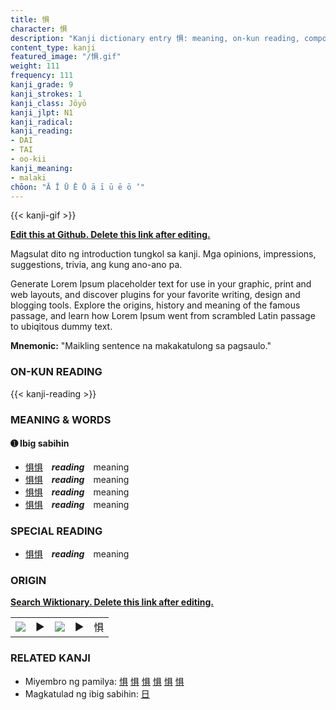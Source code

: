 ```yaml
---
title: 惧
character: 惧
description: "Kanji dictionary entry 惧: meaning, on-kun reading, compounds, origin, related kanji"
content_type: kanji
featured_image: "/惧.gif"
weight: 111
frequency: 111
kanji_grade: 9
kanji_strokes: 1
kanji_class: Jōyō
kanji_jlpt: N1
kanji_radical: 
kanji_reading: 
- DAI
- TAI
- oo-kii
kanji_meaning:
- malaki
chōon: "Ā Ī Ū Ē Ō ā ī ū ē ō ’"
---
```

[//]: # (Don't edit the line below. Kanji animated GIF code is automatically generated.)
{{< kanji-gif >}}

[//]: # (Edit below this line.)

**[Edit this at Github. Delete this link after editing.](https://github.com/tim0g/tim/tree/main/content/kanji/惧/index.md)**

Magsulat dito ng introduction tungkol sa kanji. Mga opinions, impressions, suggestions, trivia, ang kung ano-ano pa.

Generate Lorem Ipsum placeholder text for use in your graphic, print and web layouts, and discover plugins for your favorite writing, design and blogging tools. Explore the origins, history and meaning of the famous passage, and learn how Lorem Ipsum went from scrambled Latin passage to ubiqitous dummy text.
 
**Mnemonic:** "Maikling sentence na makakatulong sa pagsaulo."

### ON-KUN READING

[//]: # (Don't edit the line below. ON-KUN READING code is automatically generated.)
{{< kanji-reading >}}

### MEANING & WORDS

#### ➊ **Ibig sabihin**
  - [惧](../惧)[惧](../惧)　***reading***　meaning
  - [惧](../惧)[惧](../惧)　***reading***　meaning
  - [惧](../惧)[惧](../惧)　***reading***　meaning
  - [惧](../惧)[惧](../惧)　***reading***　meaning

### SPECIAL READING
  - [惧](../惧)[惧](../惧)　***reading***　meaning

### ORIGIN

**[Search Wiktionary. Delete this link after editing.](https://wiktionary.org/wiki/惧)**
<table class="kanji-table"><tr><td>
<img src="60px-惧-bronze.svg.png">
</td><td>▶</td><td>
<img src="60px-惧-oracle.svg.png">
</td><td>▶</td>
<td class="kanji-origin">惧</td>
</tr></table>

### RELATED KANJI
- Miyembro ng pamilya: [惧](../惧) [惧](../惧) [惧](../惧) [惧](../惧) [惧](../惧) [惧](../惧)
- Magkatulad ng ibig sabihin: [日](../日)
